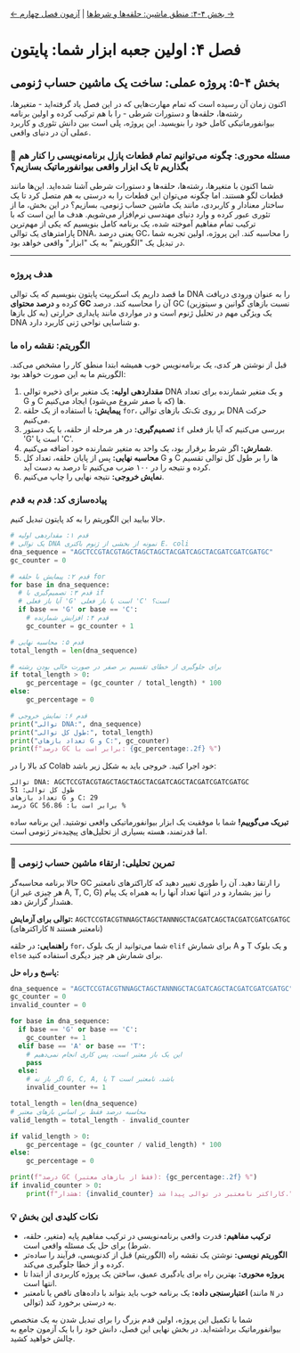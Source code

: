 [← بخش ۴-۴: منطق ماشین: حلقه‌ها و شرط‌ها](./04-machine-logic-loops-and-conditions.md) | [آزمون فصل چهارم →](./exam/index.md)

# فصل ۴: اولین جعبه ابزار شما: پایتون

## بخش ۴-۵: پروژه عملی: ساخت یک ماشین حساب ژنومی

اکنون زمان آن رسیده است که تمام مهارت‌هایی که در این فصل یاد گرفته‌اید - متغیرها، رشته‌ها، حلقه‌ها و دستورات شرطی - را با هم ترکیب کرده و اولین برنامه بیوانفورماتیکی کامل خود را بنویسید. این پروژه، پلی است بین دانش تئوری و کاربرد عملی آن در دنیای واقعی.

### 🎯 مسئله محوری: چگونه می‌توانیم تمام قطعات پازل برنامه‌نویسی را کنار هم بگذاریم تا یک ابزار واقعی بیوانفورماتیک بسازیم؟

شما اکنون با متغیرها، رشته‌ها، حلقه‌ها و دستورات شرطی آشنا شده‌اید. این‌ها مانند قطعات لگو هستند. اما چگونه می‌توان این قطعات را به درستی به هم متصل کرد تا یک ساختار معنادار و کاربردی، مانند یک ماشین حساب ژنومی، بسازیم؟ در این بخش، ما از تئوری عبور کرده و وارد دنیای مهندسی نرم‌افزار می‌شویم. هدف ما این است که با ترکیب تمام مفاهیم آموخته شده، یک برنامه کامل بنویسیم که یکی از مهم‌ترین پارامترهای یک توالی DNA، یعنی درصد GC، را محاسبه کند. این پروژه، اولین تجربه شما در تبدیل یک "الگوریتم" به یک "ابزار" واقعی خواهد بود.

---

### هدف پروژه

ما قصد داریم یک اسکریپت پایتون بنویسیم که یک توالی DNA را به عنوان ورودی دریافت کرده و **درصد محتوای GC** آن را محاسبه کند. درصد GC (نسبت بازهای گوانین و سیتوزین به کل بازها) یک ویژگی مهم در تحلیل ژنوم است و در مواردی مانند پایداری حرارتی DNA و شناسایی نواحی ژنی کاربرد دارد.

### الگوریتم: نقشه راه ما

قبل از نوشتن هر کدی، یک برنامه‌نویس خوب همیشه ابتدا منطق کار را مشخص می‌کند. الگوریتم ما به این صورت خواهد بود:

1.  **مقداردهی اولیه:** یک متغیر برای ذخیره توالی DNA و یک متغیر شمارنده برای تعداد G و C ها (که با صفر شروع می‌شود) ایجاد می‌کنیم.
2.  **پیمایش:** با استفاده از یک حلقه `for`، بر روی تک‌تک بازهای توالی DNA حرکت می‌کنیم.
3.  **تصمیم‌گیری:** در هر مرحله از حلقه، با یک دستور `if` بررسی می‌کنیم که آیا باز فعلی 'G' است یا 'C'.
4.  **شمارش:** اگر شرط برقرار بود، یک واحد به متغیر شمارنده خود اضافه می‌کنیم.
5.  **محاسبه نهایی:** پس از پایان حلقه، تعداد کل G و C ها را بر طول کل توالی تقسیم کرده و نتیجه را در ۱۰۰ ضرب می‌کنیم تا درصد به دست آید.
6.  **نمایش خروجی:** نتیجه نهایی را چاپ می‌کنیم.

### پیاده‌سازی کد: قدم به قدم

حالا بیایید این الگوریتم را به کد پایتون تبدیل کنیم.

```python
# قدم ۱: مقداردهی اولیه
# یک توالی DNA نمونه از بخشی از ژنوم باکتری E. coli
dna_sequence = "AGCTCCGTACGTAGCTAGCTAGCTACGATCAGCTACGATCGATCGATGC"
gc_counter = 0

# قدم ۲: پیمایش با حلقه for
for base in dna_sequence:
  # قدم ۳: تصمیم‌گیری با if
  # آیا باز فعلی 'G' است یا باز فعلی 'C' است؟
  if base == 'G' or base == 'C':
    # قدم ۴: افزایش شمارنده
    gc_counter = gc_counter + 1

# قدم ۵: محاسبه نهایی
total_length = len(dna_sequence)

# برای جلوگیری از خطای تقسیم بر صفر در صورت خالی بودن رشته
if total_length > 0:
    gc_percentage = (gc_counter / total_length) * 100
else:
    gc_percentage = 0

# قدم ۶: نمایش خروجی
print("توالی DNA:", dna_sequence)
print("طول کل توالی:", total_length)
print("تعداد بازهای G و C:", gc_counter)
print(f"درصد GC برابر است با: {gc_percentage:.2f} %")
```

کد بالا را در Colab خود اجرا کنید. خروجی باید به شکل زیر باشد:

```
توالی DNA: AGCTCCGTACGTAGCTAGCTAGCTACGATCAGCTACGATCGATCGATGC
طول کل توالی: 51
تعداد بازهای G و C: 29
درصد GC برابر است با: 56.86 %
```

**تبریک می‌گوییم!** شما با موفقیت یک ابزار بیوانفورماتیکی واقعی نوشتید. این برنامه ساده اما قدرتمند، هسته بسیاری از تحلیل‌های پیچیده‌تر ژنومی است.

---

### 🔬 تمرین تحلیلی: ارتقاء ماشین حساب ژنومی

حالا برنامه محاسبه‌گر GC را ارتقا دهید. آن را طوری تغییر دهید که کاراکترهای نامعتبر (هر چیزی غیر از A, T, C, G) را نیز بشمارد و در انتها تعداد آنها را به همراه یک پیام هشدار گزارش دهد.

**توالی برای آزمایش:** `AGCTCCGTACGTNNAGCTAGCTANNNGCTACGATCAGCTACGATCGATCGATGC` (کاراکترهای `N` نامعتبر هستند)

**راهنمایی:** در حلقه `for`، شما می‌توانید از یک بلوک `elif` برای شمارش A و T و یک بلوک `else` برای شمارش هر چیز دیگری استفاده کنید.

**پاسخ و راه حل:**

```python
dna_sequence = "AGCTCCGTACGTNNAGCTAGCTANNNGCTACGATCAGCTACGATCGATCGATGC"
gc_counter = 0
invalid_counter = 0

for base in dna_sequence:
  if base == 'G' or base == 'C':
    gc_counter += 1
  elif base == 'A' or base == 'T':
    # این یک باز معتبر است، پس کاری انجام نمی‌دهیم
    pass
  else:
    # اگر باز نه G, C, A, یا T باشد، نامعتبر است
    invalid_counter += 1

total_length = len(dna_sequence)
# محاسبه درصد فقط بر اساس بازهای معتبر
valid_length = total_length - invalid_counter

if valid_length > 0:
    gc_percentage = (gc_counter / valid_length) * 100
else:
    gc_percentage = 0

print(f"درصد GC (فقط از بازهای معتبر): {gc_percentage:.2f} %")
if invalid_counter > 0:
    print(f"هشدار: {invalid_counter} کاراکتر نامعتبر در توالی پیدا شد.")
```

### 💡 نکات کلیدی این بخش

- **ترکیب مفاهیم:** قدرت واقعی برنامه‌نویسی در ترکیب مفاهیم پایه (متغیر، حلقه، شرط) برای حل یک مسئله واقعی است.
- **الگوریتم نویسی:** نوشتن یک نقشه راه (الگوریتم) قبل از کدنویسی، فرآیند را ساده‌تر کرده و از خطا جلوگیری می‌کند.
- **پروژه محوری:** بهترین راه برای یادگیری عمیق، ساختن یک پروژه کاربردی از ابتدا تا انتها است.
- **اعتبارسنجی داده:** یک برنامه خوب باید بتواند با داده‌های ناقص یا نامعتبر (مانند `N` در توالی) به درستی برخورد کند.

شما با تکمیل این پروژه، اولین قدم بزرگ را برای تبدیل شدن به یک متخصص بیوانفورماتیک برداشته‌اید. در بخش نهایی این فصل، دانش خود را با یک آزمون جامع به چالش خواهید کشید.
